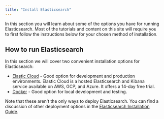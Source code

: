 ```yaml
---
title: "Install Elasticsearch"
---
```


In this section you will learn about some of the options you have for running Elasticsearch. Most of the tutorials and content on this site will require you to first follow the instructions below for your chosen method of installation.

## How to run Elasticsearch

In this section we will cover two convenient installation options for Elasticsearch:

- [Elastic Cloud](install/cloud.md) - Good option for development and production environments. Elastic Cloud is a hosted Elasticsearch and Kibana service available on AWS, GCP, and Azure. It offers a 14-day free trial.
- [Docker](install/docker.md) - Good option for local development and testing.

Note that these aren't the only ways to deploy Elasticsearch. You can find a discussion of other deployment options in the [Elasticsearch Installation Guide](https://www.elastic.co/guide/en/elasticsearch/reference/current/install-elasticsearch.html).